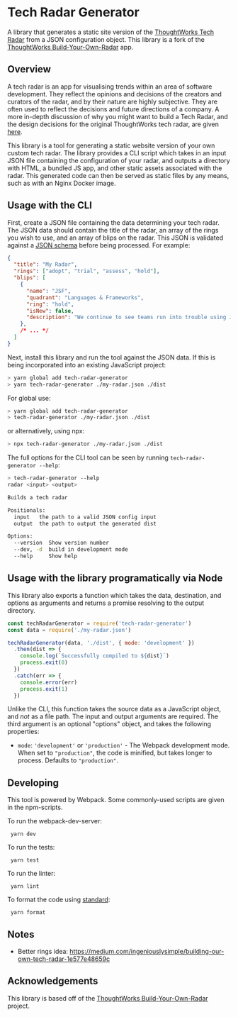 # Tech Radar Generator

A library that generates a static site version of the [ThoughtWorks Tech Radar][radar] from a JSON configuration object. This library is a fork of the [ThoughtWorks Build-Your-Own-Radar][byor] app.

[radar]: https://www.thoughtworks.com/radar
[byor]: https://github.com/thoughtworks/build-your-own-radar

## Overview

A tech radar is an app for visualising trends within an area of software development. They reflect the opinions and decisions of the creators and curators of the radar, and by their nature are highly subjective. They are often used to reflect the decisions and future directions of a company. A more in-depth discussion of why you might want to build a Tech Radar, and the design decisions for the original ThoughtWorks tech radar, are given [here][byor-why].

[byor-why]: https://www.thoughtworks.com/insights/blog/build-your-own-technology-radar

This library is a tool for generating a static website version of your own custom tech radar. The library provides a CLI script which takes in an input JSON file containing the configuration of your radar, and outputs a directory with HTML, a bundled JS app, and other static assets associated with the radar. This generated code can then be served as static files by any means, such as with an Nginx Docker image.

## Usage with the CLI

First, create a JSON file containing the data determining your tech radar. The JSON data should contain the title of the radar, an array of the rings you wish to use, and an array of blips on the radar. This JSON is validated against a [JSON schema][schema] before being processed. For example:

```json
{
  "title": "My Radar",
  "rings": ["adopt", "trial", "assess", "hold"],
  "blips": [
    {
      "name": "JSF",
      "quadrant": "Languages & Frameworks",
      "ring": "hold",
      "isNew": false,
      "description": "We continue to see teams run into trouble using JSF ..."
    },
    /* ... */
  ]
}
```
[schema]: https://github.com/dprgarner/tech-radar-generator/blob/master/schema.json

Next, install this library and run the tool against the JSON data. If this is being incorporated into an existing JavaScript project:
```bash
> yarn global add tech-radar-generator
> yarn tech-radar-generator ./my-radar.json ./dist
```

For global use:
```bash
> yarn global add tech-radar-generator
> tech-radar-generator ./my-radar.json ./dist
```
or alternatively, using npx:
```bash
> npx tech-radar-generator ./my-radar.json ./dist
```

The full options for the CLI tool can be seen by running `tech-radar-generator --help`:

```bash
> tech-radar-generator --help
radar <input> <output>

Builds a tech radar

Positionals:
  input   the path to a valid JSON config input                         [string]
  output  the path to output the generated dist                         [string]

Options:
  --version  Show version number                                       [boolean]
  --dev, -d  build in development mode                                 [boolean]
  --help     Show help                                                 [boolean]
```

## Usage with the library programatically via Node

This library also exports a function which takes the data, destination, and options as arguments and returns a promise resolving to the output directory.
```js
const techRadarGenerator = require('tech-radar-generator')
const data = require('./my-radar.json')

techRadarGenerator(data, './dist', { mode: 'development' })
  .then(dist => {
    console.log(`Successfully compiled to ${dist}`)
    process.exit(0)
  })
  .catch(err => {
    console.error(err)
    process.exit(1)
  })
```

Unlike the CLI, this function takes the source data as a JavaScript object, and _not_ as a file path. The input and output arguments are required. The third argument is an optional "options" object, and takes the following properties:

- `mode`: `'development'` or `'production'` - The Webpack development mode. When set to `"production"`, the code is minified, but takes longer to process. Defaults to `"production"`.


## Developing

This tool is powered by Webpack. Some commonly-used scripts are given in the npm-scripts.

To run the webpack-dev-server:

     yarn dev

To run the tests:

     yarn test

To run the linter:

     yarn lint

To format the code using [standard][standard]:

     yarn format

[standard]: https://standardjs.com/

## Notes

- Better rings idea: https://medium.com/ingeniouslysimple/building-our-own-tech-radar-1e577e48659c

## Acknowledgements

This library is based off of the [ThoughtWorks Build-Your-Own-Radar](https://github.com/thoughtworks/build-your-own-radar) project.